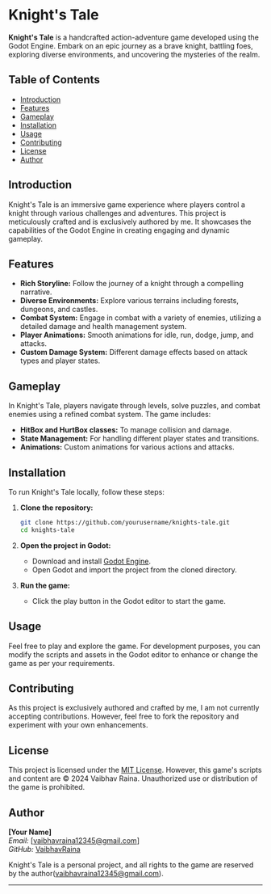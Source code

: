 
# Knight's Tale

**Knight's Tale** is a handcrafted action-adventure game developed using the Godot Engine. Embark on an epic journey as a brave knight, battling foes, exploring diverse environments, and uncovering the mysteries of the realm.

## Table of Contents

- [Introduction](#introduction)
- [Features](#features)
- [Gameplay](#gameplay)
- [Installation](#installation)
- [Usage](#usage)
- [Contributing](#contributing)
- [License](#license)
- [Author](#author)

## Introduction

Knight's Tale is an immersive game experience where players control a knight through various challenges and adventures. This project is meticulously crafted and is exclusively authored by me. It showcases the capabilities of the Godot Engine in creating engaging and dynamic gameplay.

## Features

- **Rich Storyline:** Follow the journey of a knight through a compelling narrative.
- **Diverse Environments:** Explore various terrains including forests, dungeons, and castles.
- **Combat System:** Engage in combat with a variety of enemies, utilizing a detailed damage and health management system.
- **Player Animations:** Smooth animations for idle, run, dodge, jump, and attacks.
- **Custom Damage System:** Different damage effects based on attack types and player states.

## Gameplay

In Knight's Tale, players navigate through levels, solve puzzles, and combat enemies using a refined combat system. The game includes:

- **HitBox and HurtBox classes:** To manage collision and damage.
- **State Management:** For handling different player states and transitions.
- **Animations:** Custom animations for various actions and attacks.

## Installation

To run Knight's Tale locally, follow these steps:

1. **Clone the repository:**
    ```bash
    git clone https://github.com/yourusername/knights-tale.git
    cd knights-tale
    ```

2. **Open the project in Godot:**
    - Download and install [Godot Engine](https://godotengine.org/).
    - Open Godot and import the project from the cloned directory.

3. **Run the game:**
    - Click the play button in the Godot editor to start the game.

## Usage

Feel free to play and explore the game. For development purposes, you can modify the scripts and assets in the Godot editor to enhance or change the game as per your requirements.

## Contributing

As this project is exclusively authored and crafted by me, I am not currently accepting contributions. However, feel free to fork the repository and experiment with your own enhancements.

## License

This project is licensed under the [MIT License](LICENSE). However, this game's scripts and content are © 2024 Vaibhav Raina. Unauthorized use or distribution of the game is prohibited.

## Author

**[Your Name]**  
*Email:* [vaibhavraina12345@gmail.com]  
*GitHub:* [VaibhavRaina](https://github.com/VaibhavRaina)  

Knight's Tale is a personal project, and all rights to the game are reserved by the author(vaibhavraina12345@gmail.com).

---

